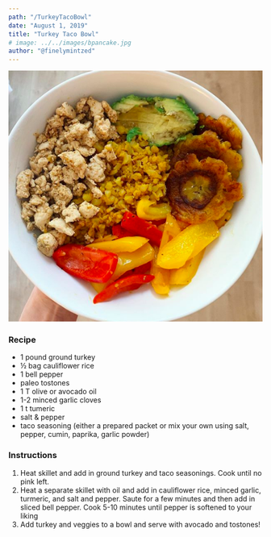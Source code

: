 ```yaml
---
path: "/TurkeyTacoBowl"
date: "August 1, 2019"
title: "Turkey Taco Bowl"
# image: ../../images/bpancake.jpg
author: "@finelymintzed"
---
```


![Turkey Taco Bowl](./imageTwo.png)

### Recipe

- 1 pound ground turkey
- ½ bag cauliflower rice
- 1 bell pepper
- paleo tostones
- 1 T olive or avocado oil
- 1-2 minced garlic cloves
- 1 t tumeric
- salt & pepper
- taco seasoning (either a prepared packet or mix your own using salt, pepper, cumin, paprika, garlic powder)

### Instructions

1. Heat skillet and add in ground turkey and taco seasonings. Cook until no pink left.
2. Heat a separate skillet with oil and add in cauliflower rice, minced garlic, turmeric, and salt and pepper. Saute for a few minutes and then add in sliced bell pepper. Cook 5-10 minutes until pepper is softened to your liking
3. Add turkey and veggies to a bowl and serve with avocado and tostones!

